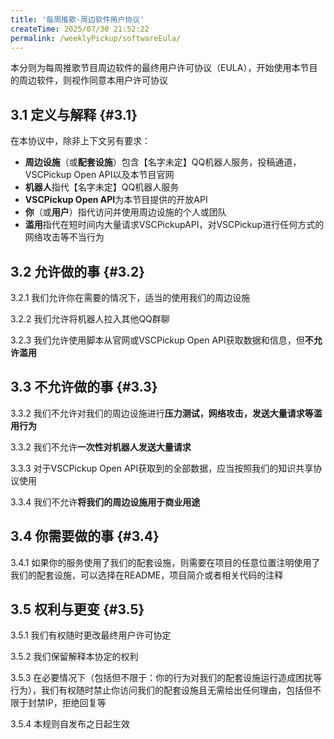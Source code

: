 ```yaml
---
title: '每周推歌·周边软件用户协议'
createTime: 2025/07/30 21:52:22
permalink: /weeklyPickup/softwareEula/
---
```


本分则为每周推歌节目周边软件的最终用户许可协议（EULA），开始使用本节目的周边软件，则视作同意本用户许可协议

## 3.1 定义与解释 {#3.1}

在本协议中，除非上下文另有要求：
 - **周边设施**（或**配套设施**）包含【名字未定】QQ机器人服务，投稿通道，VSCPickup Open API以及本节目官网
 - **机器人**指代【名字未定】QQ机器人服务
 - **VSCPickup Open API**为本节目提供的开放API
 - **你**（或**用户**）指代访问并使用周边设施的个人或团队
 - **滥用**指代在短时间内大量请求VSCPickupAPI，对VSCPickup进行任何方式的网络攻击等不当行为

## 3.2 允许做的事 {#3.2}

3.2.1 我们允许你在需要的情况下，适当的使用我们的周边设施

3.2.2 我们允许将机器人拉入其他QQ群聊

3.2.3 我们允许使用脚本从官网或VSCPickup Open API获取数据和信息，但**不允许滥用**

## 3.3 不允许做的事 {#3.3}

3.3.2 我们不允许对我们的周边设施进行**压力测试，网络攻击，发送大量请求等滥用行为**

3.3.2 我们不允许**一次性对机器人发送大量请求**

3.3.3 对于VSCPickup Open API获取到的全部数据，应当按照我们的知识共享协议使用

3.3.4 我们不允许**将我们的周边设施用于商业用途**

## 3.4 你需要做的事 {#3.4}

3.4.1 如果你的服务使用了我们的配套设施，则需要在项目的任意位置注明使用了我们的配套设施，可以选择在README，项目简介或者相关代码的注释

## 3.5 权利与更变 {#3.5}

3.5.1 我们有权随时更改最终用户许可协定

3.5.2 我们保留解释本协定的权利

3.5.3 在必要情况下（包括但不限于：你的行为对我们的配套设施运行造成困扰等行为），我们有权随时禁止你访问我们的配套设施且无需给出任何理由，包括但不限于封禁IP，拒绝回复等

3.5.4 本规则自发布之日起生效

